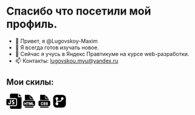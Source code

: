 # Спасибо что посетили мой профиль. 
- 👋 Привет, я @Lugovskoy-Maxim
- 👀 Я всегда готов изучать новое.
- 🌱 Сейчас я учусь в Яндекс Правтикуме на курсе web-разработки.
- 📫 Контакты: lugovskou.myu@yandex.ru 
## Мои скилы: 
<img align="left" alt="JavaScript" width="40px" src="https://github.com/Lugovskoy-Maxim/Lugovskoy-Maxim/blob/main/icon/js.png?raw=true"/>
<img align="left" alt="HTML5" width="40px" src="https://github.com/Lugovskoy-Maxim/Lugovskoy-Maxim/blob/main/icon/html.png?raw=true" />
<img align="left" alt="CSS3" width="40px" src="https://github.com/Lugovskoy-Maxim/Lugovskoy-Maxim/blob/main/icon/css.png?raw=true" />
<img align="left" alt="Git" width="40px" src="https://github.com/Lugovskoy-Maxim/Lugovskoy-Maxim/blob/main/icon/git.png?raw=true" />
